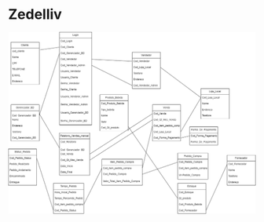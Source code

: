 # Zedelliv
<img src="https://github.com/PauloHenriquetj/Zedelliv/blob/main/Zedellivery.drawio.png?raw=true"/>
